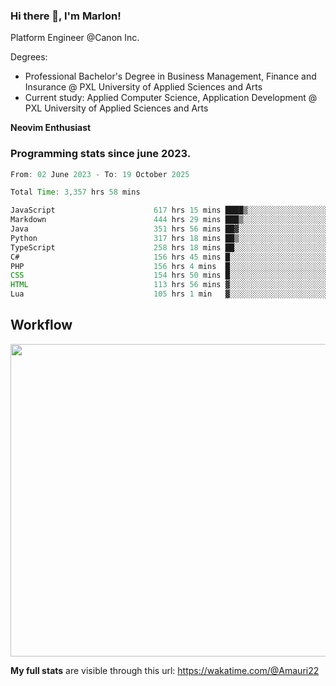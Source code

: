
### Hi there 👋, I'm Marlon!

Platform Engineer @Canon Inc.

Degrees: 
- Professional Bachelor's Degree in Business Management, Finance and Insurance @ PXL University of Applied Sciences and Arts
- Current study: Applied Computer Science, Application Development @ PXL University of Applied Sciences and Arts

**Neovim Enthusiast**

### Programming stats since june 2023.
<!--START_SECTION:waka-->

```java
From: 02 June 2023 - To: 19 October 2025

Total Time: 3,357 hrs 58 mins

JavaScript                      617 hrs 15 mins ████▒░░░░░░░░░░░░░░░░░░░░   17.99 %
Markdown                        444 hrs 29 mins ███▒░░░░░░░░░░░░░░░░░░░░░   12.96 %
Java                            351 hrs 56 mins ██▓░░░░░░░░░░░░░░░░░░░░░░   10.26 %
Python                          317 hrs 18 mins ██▒░░░░░░░░░░░░░░░░░░░░░░   09.25 %
TypeScript                      258 hrs 18 mins ██░░░░░░░░░░░░░░░░░░░░░░░   07.53 %
C#                              156 hrs 45 mins █░░░░░░░░░░░░░░░░░░░░░░░░   04.57 %
PHP                             156 hrs 4 mins  █░░░░░░░░░░░░░░░░░░░░░░░░   04.55 %
CSS                             154 hrs 50 mins █░░░░░░░░░░░░░░░░░░░░░░░░   04.51 %
HTML                            113 hrs 56 mins ▓░░░░░░░░░░░░░░░░░░░░░░░░   03.32 %
Lua                             105 hrs 1 min   ▓░░░░░░░░░░░░░░░░░░░░░░░░   03.06 %
```

<!--END_SECTION:waka-->

## Workflow
<a href="https://wakatime.com"><img width="750" height="500" src="https://wakatime.com/share/@Amauri22/c9755ad7-b574-44e4-a9ee-ddb3582724ea.png" /></a>

**My full stats** are visible through this url: https://wakatime.com/@Amauri22
